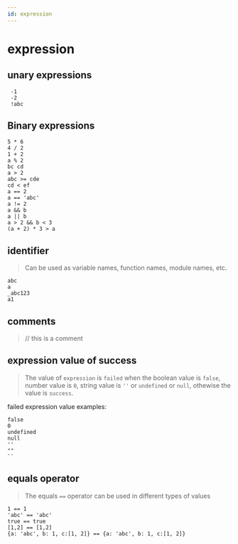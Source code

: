 ```yaml
---
id: expression
---
```

# expression

## unary expressions
```
 -1 
 -2
 !abc

```


## Binary expressions
```
5 * 6
4 / 2
1 + 2
a % 2
bc cd
a > 2
abc >= cde
cd < ef
a == 2
a == 'abc'
a != 2
a && b
a || b
a > 2 && b < 3
(a + 2) * 3 > a

```

## identifier

> Can be used as variable names, function names, module names, etc.

```
abc
a
_abc123
a1
```

## comments
> // this is a comment



## expression value of success
> The value of `expression` is `failed` when the boolean value is `false`, number value is `0`, string value is `''` or `undefined` or `null`, othewise the value is `success`.

failed expression value examples:
```
false
0
undefined
null
''
""
``
```

## equals operator
> The equals `==` operator can be used in different types of values

```
1 == 1
'abc' == 'abc'
true == true
[1,2] == [1,2]
{a: 'abc', b: 1, c:[1, 2]} == {a: 'abc', b: 1, c:[1, 2]}
```